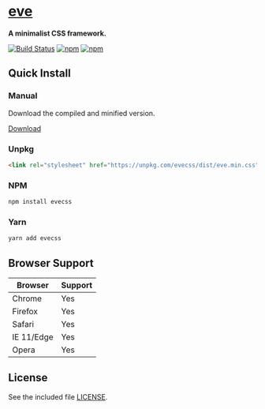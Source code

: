 # [eve](https://hpivanov.github.io/eve)

**A minimalist CSS framework.**

[![Build Status](https://travis-ci.org/hpivanov/eve.svg?branch=master)](https://travis-ci.org/hpivanov/eve)
[![npm](https://img.shields.io/npm/v/evecss.svg)](https://www.npmjs.com/package/evecss)
[![npm](https://img.shields.io/npm/dm/evecss.svg)](https://www.npmjs.com/package/evecss)

## Quick Install

### Manual

Download the compiled and minified version.

[Download](https://github.com/hpivanov/eve/releases)

### Unpkg

```html
<link rel="stylesheet" href="https://unpkg.com/evecss/dist/eve.min.css">
```

### NPM

```sh
npm install evecss
```

### Yarn

```sh
yarn add evecss
```

## Browser Support

| Browser | Support |
|---------|---------|
| Chrome | Yes |
| Firefox | Yes |
| Safari | Yes |
| IE 11/Edge | Yes |
| Opera | Yes |

## License

See the included file [LICENSE](https://github.com/hpivanov/eve/blob/master/LICENSE).
